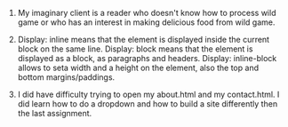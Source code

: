 1. My imaginary client is a reader who doesn't know how to process wild game or who has an interest in making delicious food from wild game.

2. Display: inline means that the element is displayed inside the current block on the same line.
Display: block means that the element is displayed as a block, as paragraphs and headers.
Display: inline-block allows to seta width and a height on the element, also the top and  bottom margins/paddings.
3. I did have difficulty trying to open my about.html and my contact.html. I did learn how to do a dropdown and how to build a site differently then the last assignment.

